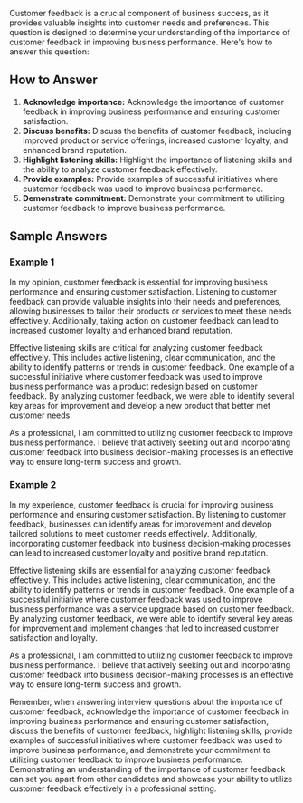 
Customer feedback is a crucial component of business success, as it provides valuable insights into customer needs and preferences. This question is designed to determine your understanding of the importance of customer feedback in improving business performance. Here's how to answer this question:

How to Answer
-------------

1. **Acknowledge importance:** Acknowledge the importance of customer feedback in improving business performance and ensuring customer satisfaction.
2. **Discuss benefits:** Discuss the benefits of customer feedback, including improved product or service offerings, increased customer loyalty, and enhanced brand reputation.
3. **Highlight listening skills:** Highlight the importance of listening skills and the ability to analyze customer feedback effectively.
4. **Provide examples:** Provide examples of successful initiatives where customer feedback was used to improve business performance.
5. **Demonstrate commitment:** Demonstrate your commitment to utilizing customer feedback to improve business performance.

Sample Answers
--------------

### Example 1

In my opinion, customer feedback is essential for improving business performance and ensuring customer satisfaction. Listening to customer feedback can provide valuable insights into their needs and preferences, allowing businesses to tailor their products or services to meet these needs effectively. Additionally, taking action on customer feedback can lead to increased customer loyalty and enhanced brand reputation.

Effective listening skills are critical for analyzing customer feedback effectively. This includes active listening, clear communication, and the ability to identify patterns or trends in customer feedback. One example of a successful initiative where customer feedback was used to improve business performance was a product redesign based on customer feedback. By analyzing customer feedback, we were able to identify several key areas for improvement and develop a new product that better met customer needs.

As a professional, I am committed to utilizing customer feedback to improve business performance. I believe that actively seeking out and incorporating customer feedback into business decision-making processes is an effective way to ensure long-term success and growth.

### Example 2

In my experience, customer feedback is crucial for improving business performance and ensuring customer satisfaction. By listening to customer feedback, businesses can identify areas for improvement and develop tailored solutions to meet customer needs effectively. Additionally, incorporating customer feedback into business decision-making processes can lead to increased customer loyalty and positive brand reputation.

Effective listening skills are essential for analyzing customer feedback effectively. This includes active listening, clear communication, and the ability to identify patterns or trends in customer feedback. One example of a successful initiative where customer feedback was used to improve business performance was a service upgrade based on customer feedback. By analyzing customer feedback, we were able to identify several key areas for improvement and implement changes that led to increased customer satisfaction and loyalty.

As a professional, I am committed to utilizing customer feedback to improve business performance. I believe that actively seeking out and incorporating customer feedback into business decision-making processes is an effective way to ensure long-term success and growth.

Remember, when answering interview questions about the importance of customer feedback, acknowledge the importance of customer feedback in improving business performance and ensuring customer satisfaction, discuss the benefits of customer feedback, highlight listening skills, provide examples of successful initiatives where customer feedback was used to improve business performance, and demonstrate your commitment to utilizing customer feedback to improve business performance. Demonstrating an understanding of the importance of customer feedback can set you apart from other candidates and showcase your ability to utilize customer feedback effectively in a professional setting.
